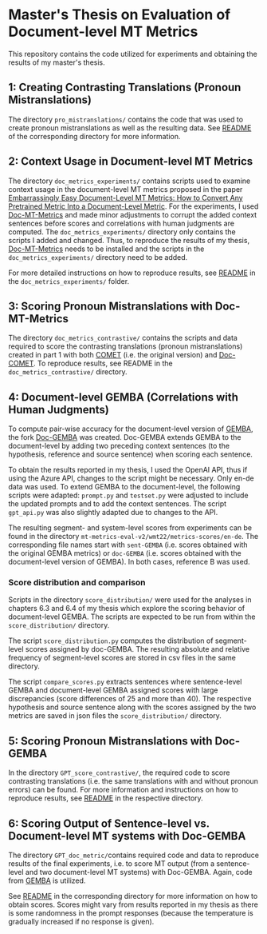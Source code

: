 # Master's Thesis on Evaluation of Document-level MT Metrics

This repository contains the code utilized for experiments and obtaining the results of my master's thesis.

## 1: Creating Contrasting Translations (Pronoun Mistranslations)
The directory ```pro_mistranslations/``` contains the code that was used to create pronoun mistranslations as well as the resulting data. See [README](https://github.com/naomiblkr/doc-mt-metrics-eval/blob/main/pro_mistranslations/README.md) of the corresponding directory for more information.

## 2: Context Usage in Document-level MT Metrics

The directory ```doc_metrics_experiments/``` contains scripts used to examine context usage in the document-level MT metrics proposed in the paper
[Embarrassingly Easy Document-Level MT Metrics: How to Convert Any Pretrained Metric Into a Document-Level Metric](https://statmt.org/wmt22/pdf/2022.wmt-1.6.pdf). For the experiments, I used [Doc-MT-Metrics](https://github.com/amazon-science/doc-mt-metrics) and made minor adjustments to corrupt the added context sentences before scores and correlations with human judgments are computed. The ```doc_metrics_experiments/``` directory only contains the scripts I added and changed. Thus, to reproduce the results of my thesis, [Doc-MT-Metrics](https://github.com/amazon-science/doc-mt-metrics) needs to be installed and the scripts in the ```doc_metrics_experiments/``` directory need to be added.

For more detailed instructions on how to reproduce results, see [README](https://github.com/naomiblkr/doc-mt-metrics-eval/blob/main/doc_metrics_context/README.md) in the ```doc_metrics_experiments/``` folder.

## 3: Scoring Pronoun Mistranslations with Doc-MT-Metrics
The directory ```doc_metrics_contrastive/``` contains the scripts and data required to score the contrasting translations (pronoun mistranslations) created in part 1 with both [COMET](https://github.com/Unbabel/COMET) (i.e. the original version) and [Doc-COMET](https://github.com/amazon-science/doc-mt-metrics/tree/main/COMET). To reproduce results, see README in the ```doc_metrics_contrastive/``` directory.

## 4: Document-level GEMBA (Correlations with Human Judgments)

To compute pair-wise accuracy for the document-level version of [GEMBA](https://github.com/MicrosoftTranslator/GEMBA), the fork [Doc-GEMBA](https://github.com/naomiblkr/Doc-GEMBA) was created. Doc-GEMBA extends GEMBA to the document-level by adding two preceding context sentences (to the hypothesis, reference and source sentence) when scoring each sentence.

To obtain the results reported in my thesis, I used the OpenAI API, thus if using the Azure API,
changes to the script might be necessary. Only en-de data was used. To extend GEMBA to the document-level, the following scripts were adapted: ```prompt.py``` and ```testset.py``` were adjusted to include the updated prompts and to add the context sentences. The script ```gpt_api.py``` was also slightly adapted due to changes to the API.

The resulting segment- and system-level scores from experiments can be found in the directory ```mt-metrics-eval-v2/wmt22/metrics-scores/en-de```. The corresponding file names start with ```sent-GEMBA``` (i.e. scores obtained with the original GEMBA metrics) or ```doc-GEMBA``` (i.e. scores obtained with the document-level version of GEMBA). In both cases, reference B was used. 

### Score distribution and comparison

Scripts in the directory ```score_distribution/``` were used for the analyses in chapters 6.3 and 6.4 of my thesis which explore the scoring behavior of document-level GEMBA. The scripts are expected to be run from within the ```score_distribution/``` directory.

The script ```score_distribution.py``` computes the distribution of segment-level scores assigned by doc-GEMBA. The resulting absolute and relative frequency of segment-level scores are stored in csv files in the same directory.

The script ```compare_scores.py``` extracts sentences where sentence-level GEMBA and document-level GEMBA assigned scores with large discrepancies (score differences of 25 and more than 40). The respective hypothesis and source sentence along with the scores assigned by the two metrics are saved in json files the ```score_distribution/``` directory.


## 5: Scoring Pronoun Mistranslations with Doc-GEMBA

In the directory ```GPT_score_contrastive/```, the required code to score contrasting translations (i.e. the same translations with and without pronoun errors) can be found. For more information and instructions on how to reproduce results, see [README](https://github.com/naomiblkr/doc-mt-metrics-eval/blob/main/GPT_score_contrastive/README.md) in the respective directory.

## 6: Scoring Output of Sentence-level vs. Document-level MT systems with Doc-GEMBA

The directory ```GPT_doc_metric/```contains required code and data to reproduce results of the final experiments, i.e. to score MT output (from a sentence-level and two document-level MT systems) with Doc-GEMBA. Again, code from [GEMBA](https://github.com/MicrosoftTranslator/GEMBA) is utilized.

See [README](https://github.com/naomiblkr/doc-mt-metrics-eval/blob/main/GPT_doc_metric/README.md) in the corresponding directory for more information on how to obtain scores. Scores might vary from results reported in my thesis as there is some randomness in the prompt responses (because the temperature is gradually increased if no response is given).